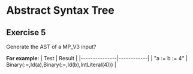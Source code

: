 # Abstract Syntax Tree

## Exercise 5
Generate the AST of a MP_V3 input?

**For example**:
|     Test      |   Result   |
|---------------|------------|
| "a := b := 4" | Binary(:=,Id(a),Binary(:=,Id(b),IntLiteral(4))) |